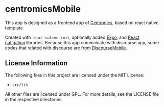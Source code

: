 # centromicsMobile

This app is designed as a frontend app of [Centronics](http://forum.centronics.org), based on react native template. 

Created with `react-native init`, optionally added [Expo](https://expo.dev), and [React natigation](https://reactnavigation.org) libraries. Because this app commnicate with discourse app, some codes that related with discourse are from [DiscourseMobile](https://github.com/discourse/DiscourseMobile). 

## License Information

The following files in this project are licensed under the MIT License:

- `src/lib`

All other files are licensed under GPL. For more details, see the LICENSE file in the respective directories.
